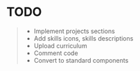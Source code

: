 # TODO  
> - Implement projects sections
> - Add skills icons, skills descriptions
> - Upload curriculum
> - Comment code
> - Convert to standard components
